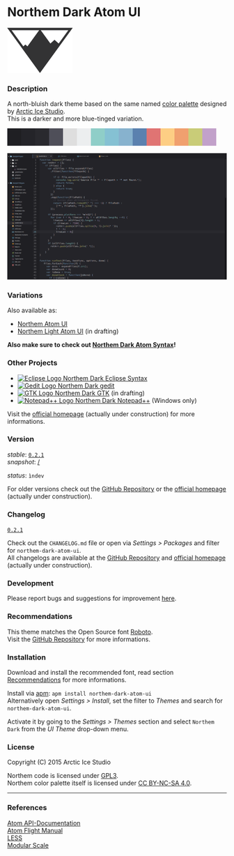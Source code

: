 # Northem Dark Atom UI

[![Northem Logo](https://raw.githubusercontent.com/arcticicestudio/northem-dark-atom-ui/master/res/image/northem-logo.png)](http://arcticicestudio.com/Northem)

### Description
A north-bluish dark theme based on the same named [color palette](https://github.com/arcticicestudio/northem) designed by [Arctic Ice Studio](http://arcticicestudio.com).  
This is a darker and more blue-tinged variation.

![Northem](https://raw.githubusercontent.com/arcticicestudio/northem-dark-atom-ui/master/res/image/northem-dark.png)

![Northem](https://raw.githubusercontent.com/arcticicestudio/northem-dark-atom-ui/master/res/image/preview-screenshot.png)

### Variations
Also available as:
  - [Northem Atom UI](https://github.com/arcticicestudio/northem-atom-ui)
  - [Northem Light Atom UI](#) (in drafting)

__Also make sure to check out [Northem Dark Atom Syntax](https://github.com/arcticicestudio/northem-dark-atom-syntax)!__

### Other Projects
  - <a href="https://github.com/arcticicestudio/northem-dark-eclipse-syntax"><img src="https://eclipse.org/favicon.ico" alt="Eclipse Logo" width="16" height="16">  Northem Dark Eclipse Syntax</a>
  - <a href="https://github.com/arcticicestudio/northem-dark-gedit"><img src="https://static.gnome.org/wiki.gnome.org/gnome/css/favicon.png" alt="Gedit Logo" width="16" height="16">  Northem Dark gedit</a>
  - <a href="#"><img src="http://www.gtk.org/images/gtk-logo.ico" alt="GTK Logo" width="16" height="16">  Northem Dark GTK</a> (in drafting)
  - <a href="https://github.com/arcticicestudio/northem-dark-notepadplusplust"><img src="http://notepad-plus-plus.org/assets/images/favicon.ico" alt="Notepad++ Logo" width="16" height="16">  Northem Dark Notepad++</a> (Windows only)

Visit the [official homepage](http://arcticicestudio.com/Northem) (actually under construction) for more informations.

### Version
_stable_: [`0.2.1`](https://github.com/arcticicestudio/northem-dark-atom-ui/releases/tag/v0.2.1)  
_snapshot_: [/](#)

_status_: `ìndev`

For older versions check out the [GitHub Repository](https://github.com/arcticicestudio/northem-dark-atom-ui) or the [official homepage](http://arcticicestudio.com/Northem) (actually under construction).

### Changelog
[`0.2.1`](CHANGELOG.md)

Check out the `CHANGELOG.md` file or open via _Settings > Packages_ and filter for `northem-dark-atom-ui`.  
All changelogs are available at the [GitHub Repository](https://github.com/arcticicestudio/northem-dark-atom-ui) and [official homepage](http://arcticicestudio.com/Northem) (actually under construction).

### Development
Please report bugs and suggestions for improvement [here](https://github.com/arcticicestudio/northem-dark-atom-ui/issues).

### Recommendations
This theme matches the Open Source font [Roboto](http://www.google.com/fonts/specimen/Roboto).  
Visit the [GitHub Repository](https://github.com/google/fonts/tree/master/apache/roboto) for more informations.

### Installation
Download and install the recommended font, read section [Recommendations](#Recommendations) for more informations.

Install via [apm](https://github.com/atom/apm): `apm install northem-dark-atom-ui`  
Alternatively open _Settings > Install_, set the filter to _Themes_ and search for `northem-dark-atom-ui`.

Activate it by going to the _Settings > Themes_ section and select `Northem Dark` from the _UI Theme_ drop-down menu.

### License
Copyright (C) 2015 Arctic Ice Studio

Northem code is licensed under [GPL3](http://www.gnu.org/licenses/gpl.txt).  
Northem color palette itself is licensed under [CC BY-NC-SA 4.0](http://creativecommons.org/licenses/by-nc-sa/4.0).

---

### References
[Atom API-Documentation](https://atom.io/docs/api/latest/Atom)  
[Atom Flight Manual](https://atom.io/docs)  
[LESS](http://lesscss.org)  
[Modular Scale](http://www.modularscale.com)

